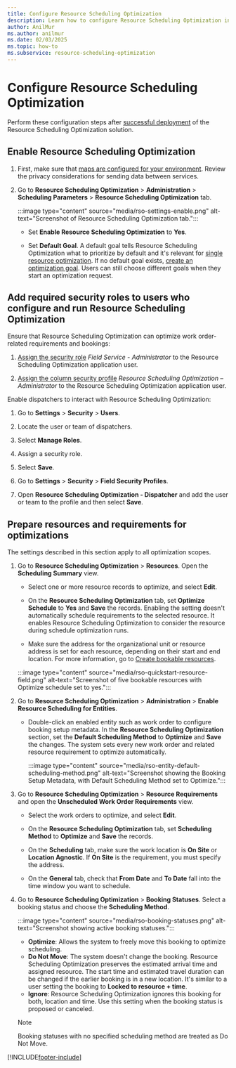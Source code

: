 ```yaml
---
title: Configure Resource Scheduling Optimization
description: Learn how to configure Resource Scheduling Optimization in Dynamics 365 Field Service
author: AnilMur
ms.author: anilmur
ms.date: 02/03/2025
ms.topic: how-to
ms.subservice: resource-scheduling-optimization
---
```


# Configure Resource Scheduling Optimization

Perform these configuration steps after [successful deployment](rso-deployment.md) of the Resource Scheduling Optimization solution.

## Enable Resource Scheduling Optimization

1. First, make sure that [maps are configured for your environment](field-service-maps-address-locations.md#connect-to-maps). Review the privacy considerations for sending data between services.

1. Go to **Resource Scheduling Optimization** > **Administration** > **Scheduling Parameters** > **Resource Scheduling Optimization** tab.

   :::image type="content" source="media/rso-settings-enable.png" alt-text="Screenshot of Resource Scheduling Optimization tab.":::

   - Set **Enable Resource Scheduling Optimization** to **Yes**.

   - Set **Default Goal**. A default goal tells Resource Scheduling Optimization what to prioritize by default and it's relevant for [single resource optimization](rso-single-resource-optimization.md). If no default goal exists, [create an optimization goal](rso-optimization-goal.md). Users can still choose different goals when they start an optimization request.

## Add required security roles to users who configure and run Resource Scheduling Optimization

Ensure that Resource Scheduling Optimization can optimize work order-related requirements and bookings:

1. [Assign the security role](/power-platform/admin/assign-security-roles) *Field Service - Administrator* to the Resource Scheduling Optimization application user.

1. [Assign the column security profile](/power-platform/admin/add-teams-users-field-security-profile) *Resource Scheduling Optimization – Administrator* to the Resource Scheduling Optimization application user.
  
Enable dispatchers to interact with Resource Scheduling Optimization:

1. Go to **Settings** > **Security** > **Users**.

1. Locate the user or team of dispatchers.

1. Select **Manage Roles**.

1. Assign a security role.

1. Select **Save**.

1. Go to **Settings** > **Security** > **Field Security Profiles**.

1. Open **Resource Scheduling Optimization - Dispatcher** and add the user or team to the profile and then select **Save**.

## Prepare resources and requirements for optimizations

The settings described in this section apply to all optimization scopes.

1. Go to **Resource Scheduling Optimization** > **Resources**. Open the **Scheduling Summary** view.

   - Select one or more resource records to optimize, and select **Edit**.

   - On the **Resource Scheduling Optimization** tab, set **Optimize Schedule** to **Yes** and **Save** the records. Enabling the setting doesn't automatically schedule requirements to the selected resource. It enables Resource Scheduling Optimization to consider the resource during schedule optimization runs.

   - Make sure the address for the organizational unit or resource address is set for each resource, depending on their start and end location. For more information, go to [Create bookable resources](set-up-bookable-resources.md#create-other-bookable-resources).
  
   :::image type="content" source="media/rso-quickstart-resource-field.png" alt-text="Screenshot of five bookable resources with Optimize schedule set to yes.":::

1. Go to **Resource Scheduling Optimization** > **Administration** > **Enable Resource Scheduling for Entities**.

   - Double-click an enabled entity such as work order to configure booking setup metadata. In the **Resource Scheduling Optimization** section, set the **Default Scheduling Method** to **Optimize** and **Save** the changes. The system sets every new work order and related resource requirement to optimize automatically.

     :::image type="content" source="media/rso-entity-default-scheduling-method.png" alt-text="Screenshot showing the Booking Setup Metadata, with Default Scheduling Method set to Optimize.":::

1. Go to **Resource Scheduling Optimization** > **Resource Requirements** and open the **Unscheduled Work Order Requirements** view.

   - Select the work orders to optimize, and select **Edit**.

   - On the **Resource Scheduling Optimization** tab, set **Scheduling Method** to **Optimize** and **Save** the records.

   - On the **Scheduling** tab, make sure the work location is **On Site** or **Location Agnostic**. If **On Site** is the requirement, you must specify the address.  

   - On the **General** tab, check that **From Date** and **To Date** fall into the time window you want to schedule.

1. Go to **Resource Scheduling Optimization** > **Booking Statuses**. Select a booking status and choose the **Scheduling Method**.

   :::image type="content" source="media/rso-booking-statuses.png" alt-text="Screenshot showing active booking statuses.":::

   - **Optimize**: Allows the system to freely move this booking to optimize scheduling.
   - **Do Not Move**: The system doesn't change the booking. Resource Scheduling Optimization preserves the estimated arrival time and assigned resource. The start time and estimated travel duration can be changed if the earlier booking is in a new location. It's similar to a user setting the booking to **Locked to resource + time**.
   - **Ignore**: Resource Scheduling Optimization ignores this booking for both, location and time. Use this setting when the booking status is proposed or canceled.

    > [!NOTE]
    > Booking statuses with no specified scheduling method are treated as Do Not Move.

[!INCLUDE[footer-include](../includes/footer-banner.md)]
